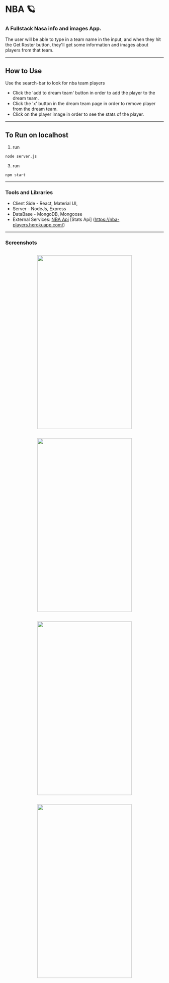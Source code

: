 # NBA 🪐

### A Fullstack Nasa info and images App.

The user will be able to type in a team name in the input, and when they hit the Get Roster button, they'll get some information and images about players from that team.

---

## How to Use

Use the search-bar to look for nba team players

- Click the 'add to dream team' button in order to add the player to the dream team.
- Click the 'x' button in the dream team page in order to remove player from the dream team.
- Click on the player image in order to see the stats of the player.

---

## To Run on localhost

1. run

```
node server.js
```

3. run

```
npm start
```

---

### Tools and Libraries

- Client Side - React, Material UI,
- Server - NodeJs, Express
- DataBase - MongoDB, Mongoose
- External Services: [NBA Api](http://data.nba.net/10s/prod/v1/2018/players.json)
                     [Stats Api] (https://nba-players.herokuapp.com/)

---


### Screenshots

## <p align="center"><img src="https://res.cloudinary.com/dnngdbnuq/image/upload/v1619951512/Screen_Shot_2021-05-02_at_1.31.15_PM_soxv2n.png" height="550" width="300"> </p>
## <p align="center"><img src="https://res.cloudinary.com/dnngdbnuq/image/upload/v1619951621/Screen_Shot_2021-05-02_at_1.33.18_PM_ejl7e8.png" height="550"  width="300"> </p>
## <p align="center"><img src="https://res.cloudinary.com/dnngdbnuq/image/upload/v1619951988/Screen_Shot_2021-05-02_at_1.39.26_PM_wfxvij.png" height="550"  width="300"> </p>
## <p align="center"><img src="https://res.cloudinary.com/dnngdbnuq/image/upload/v1619951501/Screen_Shot_2021-05-02_at_1.16.20_PM_bg47ms.png" height="550"  width="300"> </p>
